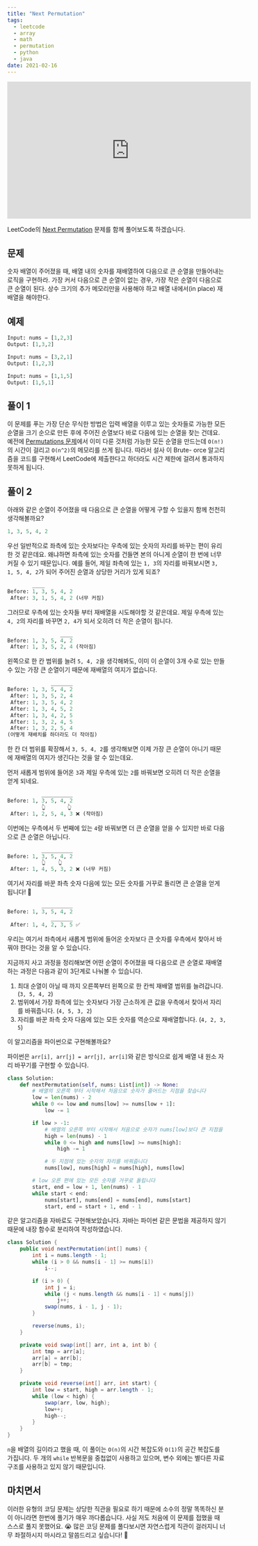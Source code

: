 ```yaml
---
title: "Next Permutation"
tags:
  - leetcode
  - array
  - math
  - permutation
  - python
  - java
date: 2021-02-16
---
```


<iframe width="560" height="315" src="https://www.youtube.com/embed/SlVrxroRexM" title="YouTube video player" frameborder="0" allow="accelerometer; autoplay; clipboard-write; encrypted-media; gyroscope; picture-in-picture; web-share" allowfullscreen></iframe>

LeetCode의 [Next Permutation](https://leetcode.com/problems/next-permutation/) 문제를 함께 풀어보도록 하겠습니다.

## 문제

숫자 배열이 주어졌을 때, 배열 내의 숫자를 재배열하여 다음으로 큰 순열을 만들어내는 로직을 구현하라.
가장 커서 다음으로 큰 순열이 없는 경우, 가장 작은 순열이 다음으로 큰 순열이 된다.
상수 크기의 추가 메모리만을 사용해야 하고 배열 내에서(in place) 재배열을 해야한다.

## 예제

```py
Input: nums = [1,2,3]
Output: [1,3,2]
```

```py
Input: nums = [3,2,1]
Output: [1,2,3]
```

```py
Input: nums = [1,1,5]
Output: [1,5,1]
```

## 풀이 1

이 문제를 푸는 가장 단순 무식한 방법은 입력 배열을 이루고 있는 숫자들로 가능한 모든 순열을 크기 순으로 만든 후에 주어진 순열보다 바로 다음에 있는 순열을 찾는 건데요.
예전에 [Permutations 문제](/problems/permutations)에서 이미 다룬 것처럼 가능한 모든 순열을 만드는데 `O(n!)`의 시간이 걸리고 `O(n^2)`의 메모리를 쓰게 됩니다.
따라서 설사 이 Brute- orce 알고리즘을 코드를 구현해서 LeetCode에 제출한다고 하더라도 시간 제한에 걸려서 통과하지 못하게 됩니다.

## 풀이 2

아래와 같은 순열이 주어졌을 때 다음으로 큰 순열을 어떻게 구할 수 있을지 함께 천천히 생각해볼까요?

```py
1, 3, 5, 4, 2
```

우선 일반적으로 좌측에 있는 숫자보다는 우측에 있는 숫자의 자리를 바꾸는 편이 유리한 것 같은데요.
왜냐하면 좌측에 있는 숫자를 건들면 본의 아니게 순열이 한 번에 너무 커질 수 있기 때문입니다.
예를 들어, 제일 좌측에 있는 `1, 3`의 자리를 바꿔보시면 `3, 1, 5, 4, 2`가 되어 주어진 순열과 상당한 거리가 있게 되죠?

```py
        ____
Before: 1, 3, 5, 4, 2
 After: 3, 1, 5, 4, 2 (너무 커짐)
```

그러므로 우측에 있는 숫자들 부터 재배열을 시도해야할 것 같은데요.
제일 우측에 있는 `4, 2`의 자리를 바꾸면 `2, 4`가 되서 오히려 더 작은 순열이 됩니다.

```py
                 ____
Before: 1, 3, 5, 4, 2
 After: 1, 3, 5, 2, 4 (작아짐)
```

왼쪽으로 한 칸 범위를 늘려 `5, 4, 2`을 생각해봐도, 이미 이 순열이 3개 수로 있는 만들 수 있는 가장 큰 순열이기 때문에 재배열의 여지가 없습니다.

```py
              _______
Before: 1, 3, 5, 4, 2
 After: 1, 3, 5, 2, 4
 After: 1, 3, 5, 4, 2
 After: 1, 3, 4, 5, 2
 After: 1, 3, 4, 2, 5
 After: 1, 3, 2, 4, 5
 After: 1, 3, 2, 5, 4
(어떻게 재배치를 하더라도 더 작아짐)
```

한 칸 더 범위를 확장해서 `3, 5, 4, 2`를 생각해보면 이제 가장 큰 순열이 아니기 때문에 재배열의 여지가 생긴다는 것을 알 수 있는데요.

먼저 새롭게 범위에 들어온 `3`과 제일 우측에 있는 `2`를 바꿔보면 오히려 더 작은 순열을 얻게 되네요.

```py
           __________
Before: 1, 3, 5, 4, 2
           👆       👆
 After: 1, 2, 5, 4, 3 ❌ (작아짐)
```

이번에는 우측에서 두 번째에 있는 `4`랑 바꿔보면 더 큰 순열을 얻을 수 있지만 바로 다음으로 큰 순열은 아닙니다.

```py
           __________
Before: 1, 3, 5, 4, 2
           👆    👆
 After: 1, 4, 5, 3, 2 ❌ (너무 커짐)
```

여기서 자리를 바꾼 좌측 숫자 다음에 있는 모든 숫자를 거꾸로 돌리면 큰 순열을 얻게 됩니다! 🎉

```py
           __________
Before: 1, 3, 5, 4, 2
              _______
 After: 1, 4, 2, 3, 5 ✅
```

우리는 여기서 좌측에서 새롭게 범위에 들어온 숫자보다 큰 숫자를 우측에서 찾아서 바꿔야 한다는 것을 알 수 있습니다.

지금까지 사고 과정을 정리해보면 어떤 순열이 주어졌을 때 다음으로 큰 순열로 재배열하는 과정은 다음과 같이 3단계로 나눠볼 수 있습니다.

1. 최대 순열이 아닐 때 까지 오른쪽부터 왼쪽으로 한 칸씩 재배열 범위를 늘려갑니다. (`3, 5, 4, 2`)
2. 범위에서 가장 좌측에 있는 숫자보다 가장 근소하게 큰 값을 우측에서 찾아서 자리를 바꿔줍니다. (`4, 5, 3, 2`)
3. 자리를 바꾼 좌측 숫자 다음에 있는 모든 숫자를 역순으로 재배열합니다. (`4, 2, 3, 5`)

이 알고리즘을 파이썬으로 구현해볼까요?

파이썬은 `arr[i], arr[j] = arr[j], arr[i]`와 같은 방식으로 쉽게 배열 내 원소 자리 바꾸기를 구현할 수 있습니다.

```py
class Solution:
    def nextPermutation(self, nums: List[int]) -> None:
        # 배열의 오른쪽 부터 시작해서 처음으로 숫자가 줄어드는 지점을 찾습니다
        low = len(nums) - 2
        while 0 <= low and nums[low] >= nums[low + 1]:
            low -= 1

        if low > -1:
            # 배열의 오른쪽 부터 시작해서 처음으로 숫자가 nums[low]보다 큰 지점을 찾습니다
            high = len(nums) - 1
            while 0 <= high and nums[low] >= nums[high]:
                high -= 1

            # 두 지점에 있는 숫자의 자리를 바꿔줍니다
            nums[low], nums[high] = nums[high], nums[low]

        # low 오른 편에 있는 모든 숫자를 거꾸로 돌립니다
        start, end = low + 1, len(nums) - 1
        while start < end:
            nums[start], nums[end] = nums[end], nums[start]
            start, end = start + 1, end - 1
```

같은 알고리즘을 자바로도 구현해보았습니다.
자바는 파이썬 같은 문법을 제공하지 않기 때문에 내장 함수로 분리하여 작성하였습니다.

```java
class Solution {
    public void nextPermutation(int[] nums) {
        int i = nums.length - 1;
        while (i > 0 && nums[i - 1] >= nums[i])
            i--;

        if (i > 0) {
            int j = i;
            while (j < nums.length && nums[i - 1] < nums[j])
                j++;
            swap(nums, i - 1, j - 1);
        }

        reverse(nums, i);
    }

    private void swap(int[] arr, int a, int b) {
        int tmp = arr[a];
        arr[a] = arr[b];
        arr[b] = tmp;
    }

    private void reverse(int[] arr, int start) {
        int low = start, high = arr.length - 1;
        while (low < high) {
            swap(arr, low, high);
            low++;
            high--;
        }
    }
}
```

`n`을 배열의 길이라고 했을 때, 이 풀이는 `O(n)`의 시간 복잡도와 `O(1)`의 공간 복잡도를 가집니다.
두 개의 `while` 반복문을 중첩없이 사용하고 있으며, 변수 외에는 별다른 자료구조를 사용하고 있지 않기 때문입니다.

## 마치면서

이러한 유형의 코딩 문제는 상당한 직관을 필요로 하기 때문에 소수의 정말 똑똑하신 분이 아니라면 한번에 풀기가 매우 까다롭습니다.
사실 저도 처음에 이 문제를 접했을 때 스스로 풀지 못했어요. 😭
많은 코딩 문제를 풀다보시면 자연스럽게 직관이 걸러지니 너무 좌절하시지 마시라고 말씀드리고 싶습니다! 💪

